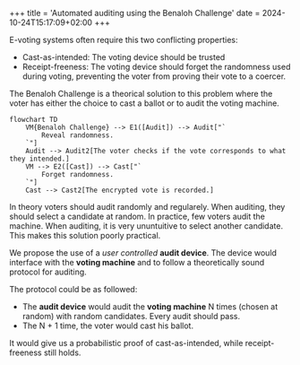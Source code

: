 +++
title = 'Automated auditing using the Benaloh Challenge'
date = 2024-10-24T15:17:09+02:00
+++

E-voting systems often require this two conflicting properties:
- Cast-as-intended: The voting device should be trusted
- Receipt-freeness: The voting device should forget the randomness used during voting, preventing the voter from proving their vote to a coercer.

The Benaloh Challenge is a theorical solution to this problem where the voter has either the choice to cast a ballot or to audit the voting machine.

```mermaid
flowchart TD
    VM{Benaloh Challenge} --> E1([Audit]) --> Audit["`
        Reveal randomness.
    `"]
    Audit --> Audit2[The voter checks if the vote corresponds to what they intended.]
    VM --> E2([Cast]) --> Cast["`
        Forget randomness.
    `"]
    Cast --> Cast2[The encrypted vote is recorded.]
```

In theory voters should audit randomly and regularely. When auditing, they should select a candidate at random. In practice, few voters audit the machine. When auditing, it is very ununtuitive to select another candidate. This makes this solution poorly practical.

We propose the use of a _user controlled_ **audit device**. The device would interface with the **voting machine** and to follow a theoretically sound protocol for auditing.

The protocol could be as followed:
- The **audit device** would audit the **voting machine** N times (chosen at random) with random candidates. Every audit should pass.
- The N + 1 time, the voter would cast his ballot.

It would give us a probabilistic proof of cast-as-intended, while receipt-freeness still holds.
